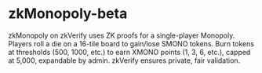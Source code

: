 # zkMonopoly-beta
zkMonopoly on zkVerify uses ZK proofs for a single-player Monopoly. Players roll a die on a 16-tile board to gain/lose SMONO tokens. Burn tokens at thresholds (500, 1000, etc.) to earn XMONO points (1, 3, 6, etc.), capped at 5,000, expandable by admin. zkVerify ensures private, fair validation.
